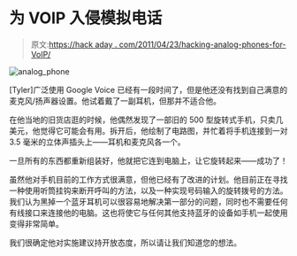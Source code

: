 # 为 VOIP 入侵模拟电话

> 原文:[https://hack aday . com/2011/04/23/hacking-analog-phones-for-VoIP/](https://hackaday.com/2011/04/23/hacking-analog-phones-for-voip/)

![analog_phone](../Images/7eed4674f1fc51af435c5277169cb858.png "analog_phone")

[Tyler]广泛使用 Google Voice 已经有一段时间了，但是他还没有找到自己满意的麦克风/扬声器设置。他试着戴了一副耳机，但那并不适合他。

在他当地的旧货店逛的时候，他偶然发现了一部旧的 500 型旋转式手机，只卖几美元，他觉得它可能会有用。拆开后，他绘制了电路图，并忙着将手机连接到一对 3.5 毫米的立体声插头上——耳机和麦克风各一个。

一旦所有的东西都重新组装好，他就把它连到电脑上，让它旋转起来——成功了！

虽然他对手机目前的工作方式很满意，但他已经有了改进的计划。他目前正在寻找一种使用听筒挂钩来断开呼叫的方法，以及一种实现号码输入的旋转拨号的方法。我们认为黑掉一个蓝牙耳机可以很容易地解决第一部分的问题，同时也不需要任何有线接口来连接他的电脑。这也将使它与任何其他支持蓝牙的设备如手机一起使用变得非常简单。

我们很确定他对实施建议持开放态度，所以请让我们知道您的想法。